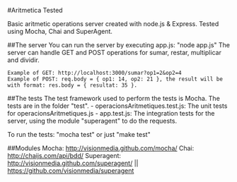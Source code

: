 #Aritmetica Tested

Basic aritmetic operations server created with node.js & Express. Tested using Mocha, Chai and SuperAgent.

##The server
You can run the server by executing app.js: "node app.js"
The server can handle GET and POST operations for sumar, restar, multiplicar and dividir.

	Example of GET: http://localhost:3000/sumar?op1=2&op2=4
	Example of POST: req.body = { op1: 14, op2: 21 }, the result will be with format: res.body = { resultat: 35 }.

##The tests
The test framework used to perform the tests is Mocha. 
The tests are in the folder "test".
	- operacionsAritmetiques.test.js: The unit tests for operacionsAritmetiques.js
	- app.test.js: The integration tests for the server, using the module "superagent" to do the requests.

To run the tests: "mocha test"
		  or just "make test"

##Modules
Mocha: http://visionmedia.github.com/mocha/
Chai: http://chaijs.com/api/bdd/
Superagent: http://visionmedia.github.com/superagent/ || https://github.com/visionmedia/superagent
